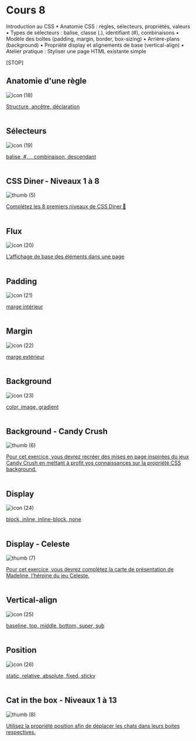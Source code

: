 # Cours 8

Introduction au CSS
	•	Anatomie CSS : règles, sélecteurs, propriétés, valeurs
	•	Types de sélecteurs : balise, classe (.), identifiant (#), combinaisons
	•	Modèle des boîtes (padding, margin, border, box-sizing)
	•	Arrière-plans (background)
	•	Propriété display et alignements de base (vertical-align)
	•	Atelier pratique : Styliser une page HTML existante simple








[STOP]

## Anatomie d'une règle
![icon (18)](https://github.com/user-attachments/assets/712da69d-b3cd-4078-b777-14f6b06be142)


[Structure, ancêtre, déclaration](https://tim-montmorency.com/compendium/582-111%E2%80%93web1/css/anatomie-regle.html)
<br>
<br>


## Sélecteurs

![icon (19)](https://github.com/user-attachments/assets/02172ff4-7f1b-4f31-a252-541a923b2575)


[balise, #, ., combinaison, descendant](https://tim-montmorency.com/compendium/582-111%E2%80%93web1/css/selecteurs.html)
<br>
<br>


## CSS Diner - Niveaux 1 à 8

![thumb (5)](https://github.com/user-attachments/assets/bbf4c552-a9a3-4624-a2f2-5a186a317b73)


[Complétez les 8 premiers niveaux de CSS Diner 🍎](https://flukeout.github.io/)
<br>
<br>


## Flux

![icon (20)](https://github.com/user-attachments/assets/6a69838c-3810-4c5e-b4af-5f59c8782993)


[L’affichage de base des éléments dans une page](https://tim-montmorency.com/compendium/582-111%E2%80%93web1/css/flux.html)
<br>
<br>


## Padding

![icon (21)](https://github.com/user-attachments/assets/c3f08d22-fc0b-4765-a42d-e232d95e3ac5)


[marge intérieur](https://tim-montmorency.com/compendium/582-111%E2%80%93web1/css/padding.html)
<br>
<br>


## Margin

![icon (22)](https://github.com/user-attachments/assets/da7575c9-774f-4323-9116-14d6d54c2fd9)


[marge extérieur](https://tim-montmorency.com/compendium/582-111%E2%80%93web1/css/margin.html)
<br>
<br>


## Background

![icon (23)](https://github.com/user-attachments/assets/6f455992-36e5-4236-a2ac-62267f349a5a)


[color, image, gradient](https://tim-montmorency.com/compendium/582-111%E2%80%93web1/css/background.html)
<br>
<br>


## Background - Candy Crush

![thumb (6)](https://github.com/user-attachments/assets/428b4319-7c08-489b-a76a-59241c648248)


[Pour cet exercice, vous devrez recréer des mises en page inspirées du jeux Candy Crush en mettant à profit vos connaissances sur la propriété CSS background.](https://tim-montmorency.com/compendium/582-111%E2%80%93web1/exercices/candy-crush.html)
<br>
<br>


## Display

![icon (24)](https://github.com/user-attachments/assets/556870af-013b-4231-af69-ad6f83c5ba16)


[block, inline, inline-block, none](https://tim-montmorency.com/compendium/582-111%E2%80%93web1/css/display.html)
<br>
<br>


## Display - Celeste

![thumb (7)](https://github.com/user-attachments/assets/633c1ddd-b569-49fa-8281-3c697115e191)


[Pour cet exercice, vous devrez complétez la carte de présentation de Madeline, l’héroine du jeu Celeste.](https://tim-montmorency.com/compendium/582-111%E2%80%93web1/exercices/celeste.html)
<br>
<br>


## Vertical-align

![icon (25)](https://github.com/user-attachments/assets/ba8cd02d-4d5b-45a0-9466-afc8e6cd7727)


[baseline, top, middle, bottom, super, sub](https://tim-montmorency.com/compendium/582-111%E2%80%93web1/css/vertical-align.html)
<br>
<br>


## Position

![icon (26)](https://github.com/user-attachments/assets/b4dba7ff-b07e-4be4-b7e8-b13bb2d5725e)


[static, relative, absolute, fixed, sticky](https://tim-montmorency.com/compendium/582-111%E2%80%93web1/css/position.html)
<br>
<br>


## Cat in the box - Niveaux 1 à 13

![thumb (8)](https://github.com/user-attachments/assets/a29b873c-f07e-4745-a2d3-8eafe2ae3b2c)


[Utilisez la propriété position afin de déplacer les chats dans leurs boites respectives.](https://cdpn.io/smnarnold/debug/ZEpZWPB/)
<br>
<br>

